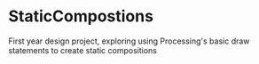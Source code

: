 # StaticCompostions
First year design project, exploring using Processing's basic draw statements to create static compositions
